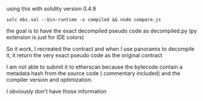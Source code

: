 using this with solidity version 0.4.9

```
solc mbc.sol --bin-runtime -o compiled && node compare.js
```

the goal is to have the exact decompiled pseudo code as decompiled.py (py extension is just for IDE colors)

So it work, I recreated the contract and when I use panoramix to decompile it, it return the very exact pseudo code as the original contract

I am not able to submit it to etherscan because the bytecode contain a metadata hash from the source code ( commentary included) and the compiler version and optimization.

I obviously don't have those information 